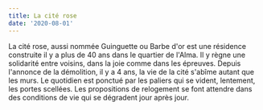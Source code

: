```yaml
---
title: La cité rose
date: '2020-08-01'
---
```

La cité rose, aussi nommée Guinguette ou Barbe d'or est une résidence construite il y a plus de 40 ans dans
le quartier de l'Alma. Il y règne une solidarité entre voisins, dans la joie comme dans les épreuves. Depuis
l'annonce de la démolition, il y a 4 ans, la vie de la cité s'abîme autant que les murs. Le quotidien est
ponctué par les paliers qui se vident, lentement, les portes scellées. Les propositions de relogement se font
attendre dans des conditions de vie qui se dégradent jour après jour.